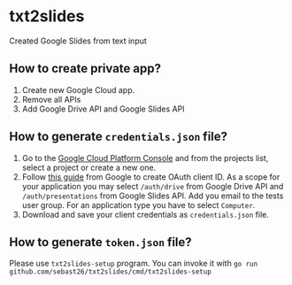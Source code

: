 # txt2slides
Created Google Slides from text input

## How to create private app?

1. Create new Google Cloud app.
2. Remove all APIs
3. Add Google Drive API and Google Slides API

## How to generate `credentials.json` file?

1. Go to the [Google Cloud Platform Console](https://console.cloud.google.com/) and from the projects list, select a project or create a new one.
2. Follow [this guide](https://support.google.com/cloud/answer/6158849) from Google to create OAuth client ID. As a scope for your application
   you may select `/auth/drive` from Google Drive API and `/auth/presentations` from Google Slides API. Add you email to the tests user group. 
   For an application type you have to select `Computer`.
3. Download and save your client credentials as `credentials.json` file.

## How to generate `token.json` file?

Please use `txt2slides-setup` program. You can invoke it with `go run github.com/sebast26/txt2slides/cmd/txt2slides-setup`